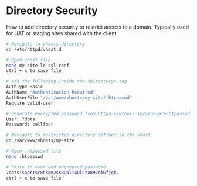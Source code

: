 # Directory Security

How to add directory security to restrict access to a domain. Typically used for UAT or staging sites shared with the client.

```bash
# Navigate to vhosts directory
cd /etc/httpd/vhost.d

# Open vhost file
nano my-site-le-ssl.conf
ctrl + x to save file

# Add the following inside the <Directory> tag
AuthType Basic
AuthName "Authentication Required"
AuthUserFile "/var/www/vhosts/my-site/.htpasswd"
Require valid-user

# Generate encrypted password from https://wtools.io/generate-htpasswd-online
User: 7dots
Password: cellfour

# Navigate to restricted directory defined in the vhost
cd /var/www/vhosts/my-site

# Open .htpasswd file
nano .htpasswd

# Paste in user and encrypted password
7dots:$apr1$r8nkgm2s$RQNli4UlCtx89ZoiGfjgb.
ctrl + x to save file

```
